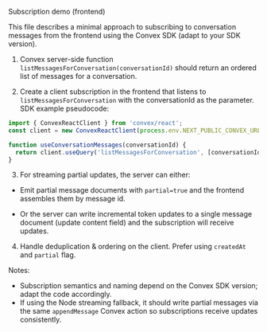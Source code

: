 Subscription demo (frontend)

This file describes a minimal approach to subscribing to conversation messages from the frontend using the Convex SDK (adapt to your SDK version).

1. Convex server-side function `listMessagesForConversation(conversationId)` should return an ordered list of messages for a conversation.

2. Create a client subscription in the frontend that listens to `listMessagesForConversation` with the conversationId as the parameter. SDK example pseudocode:

```js
import { ConvexReactClient } from 'convex/react';
const client = new ConvexReactClient(process.env.NEXT_PUBLIC_CONVEX_URL);

function useConversationMessages(conversationId) {
  return client.useQuery('listMessagesForConversation', [conversationId]);
}
```

3. For streaming partial updates, the server can either:

- Emit partial message documents with `partial=true` and the frontend assembles them by message id.

- Or the server can write incremental token updates to a single message document (update content field) and the subscription will receive updates.

4. Handle deduplication & ordering on the client. Prefer using `createdAt` and `partial` flag.

Notes:

- Subscription semantics and naming depend on the Convex SDK version; adapt the code accordingly.
- If using the Node streaming fallback, it should write partial messages via the same `appendMessage` Convex action so subscriptions receive updates consistently.
